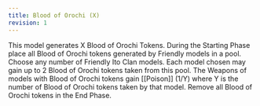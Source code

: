 ```yaml
---
title: Blood of Orochi (X)
revision: 1
---
```

This model generates X Blood of Orochi Tokens.
During the Starting Phase place all Blood of Orochi tokens generated by Friendly models in a pool.
Choose any number of Friendly Ito Clan models.
Each model chosen may gain up to 2 Blood of Orochi tokens taken from this pool.
The Weapons of models with Blood of Orochi tokens gain [[Poison]] (1/Y) where Y is the number of Blood of Orochi tokens taken by that model.
Remove all Blood of Orochi tokens in the End Phase.